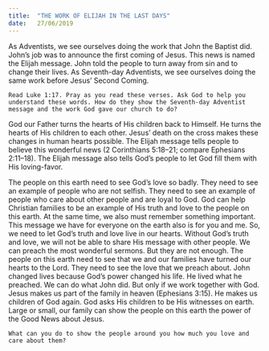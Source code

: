 ```yaml
---
title:  "THE WORK OF ELIJAH IN THE LAST DAYS"
date:   27/06/2019
---
```


As Adventists, we see ourselves doing the work that John the Baptist did. John’s job was to announce the first coming of Jesus. This news is named the Elijah message. John told the people to turn away from sin and to change their lives. As Seventh-day Adventists, we see ourselves doing the same work before Jesus’ Second Coming. 

`Read Luke 1:17. Pray as you read these verses. Ask God to help you understand these words. How do they show the Seventh-day Adventist message and the work God gave our church to do?`

God our Father turns the hearts of His children back to Himself. He turns the hearts of His children to each other. Jesus’ death on the cross makes these changes in human hearts possible. The Elijah message tells people to believe this wonderful news (2 Corinthians 5:18–21; compare Ephesians 2:11–18). The Elijah message also tells God’s people to let God fill them with His loving-favor. 

The people on this earth need to see God’s love so badly. They need to see an example of people who are not selfish. They need to see an example of people who care about other people and are loyal to God. God can help Christian families to be an example of His truth and love to the people on this earth. At the same time, we also must remember something important. This message we have for everyone on the earth also is for you and me. So, we need to let God’s truth and love live in our hearts. Without God’s truth and love, we will not be able to share His message with other people. We can preach the most wonderful sermons. But they are not enough. The people on this earth need to see that we and our families have turned our hearts to the Lord. They need to see the love that we preach about. John changed lives because God’s power changed his life. He lived what he preached. We can do what John did. But only if we work together with God. Jesus makes us part of the family in heaven (Ephesians 3:15). He makes us children of God again. God asks His children to be His witnesses on earth. Large or small, our family can show the people on this earth the power of the Good News about Jesus.

`What can you do to show the people around you how much you love and care about them?`